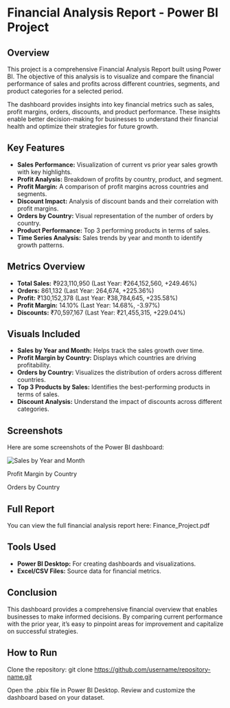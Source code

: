 # **Financial Analysis Report - Power BI Project**
## **Overview**
This project is a comprehensive Financial Analysis Report built using Power BI. The objective of this analysis is to visualize and compare the financial performance of sales and profits across different countries, segments, and product categories for a selected period.

The dashboard provides insights into key financial metrics such as sales, profit margins, orders, discounts, and product performance. These insights enable better decision-making for businesses to understand their financial health and optimize their strategies for future growth.

## **Key Features**
- **Sales Performance:** Visualization of current vs prior year sales growth with key highlights.
- **Profit Analysis:** Breakdown of profits by country, product, and segment.
- **Profit Margin:** A comparison of profit margins across countries and segments.
- **Discount Impact:** Analysis of discount bands and their correlation with profit margins.
- **Orders by Country:** Visual representation of the number of orders by country.
- **Product Performance:** Top 3 performing products in terms of sales.
- **Time Series Analysis:** Sales trends by year and month to identify growth patterns.
  
## **Metrics Overview**
- **Total Sales:** ₹923,110,950 (Last Year: ₹264,152,560, +249.46%)
- **Orders:** 861,132 (Last Year: 264,674, +225.36%)
- **Profit:** ₹130,152,378 (Last Year: ₹38,784,645, +235.58%)
- **Profit Margin:** 14.10% (Last Year: 14.68%, -3.97%)
- **Discounts:** ₹70,597,167 (Last Year: ₹21,455,315, +229.04%)
  
## **Visuals Included**
- **Sales by Year and Month:** Helps track the sales growth over time.
- **Profit Margin by Country:** Displays which countries are driving profitability.
- **Orders by Country:** Visualizes the distribution of orders across different countries.
- **Top 3 Products by Sales:** Identifies the best-performing products in terms of sales.
- **Discount Analysis:** Understand the impact of discounts across different categories.

## **Screenshots**
Here are some screenshots of the Power BI dashboard:

![Sales by Year and Month]([https://github.com/Yogesh3454/Financial-Analysis-Power-BI-Dashboard/blob/main/Sales%20by%20year%20and%20month.png])


Profit Margin by Country

Orders by Country

## **Full Report**
You can view the full financial analysis report here: Finance_Project.pdf

## **Tools Used**
- **Power BI Desktop:** For creating dashboards and visualizations.
- **Excel/CSV Files:** Source data for financial metrics.

## **Conclusion**
This dashboard provides a comprehensive financial overview that enables businesses to make informed decisions. By comparing current performance with the prior year, it’s easy to pinpoint areas for improvement and capitalize on successful strategies.

## **How to Run**
Clone the repository:
git clone https://github.com/username/repository-name.git

Open the .pbix file in Power BI Desktop.
Review and customize the dashboard based on your dataset.
